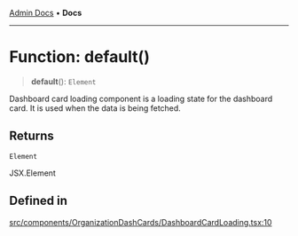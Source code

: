 [Admin Docs](/) • **Docs**

***

# Function: default()

> **default**(): `Element`

Dashboard card loading component is a loading state for the dashboard card. It is used when the data is being fetched.

## Returns

`Element`

JSX.Element

## Defined in

[src/components/OrganizationDashCards/DashboardCardLoading.tsx:10](https://github.com/PalisadoesFoundation/talawa-admin/blob/main/src/components/OrganizationDashCards/DashboardCardLoading.tsx#L10)
